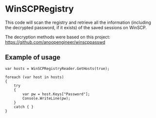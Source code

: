 # WinSCPRegistry

This code will scan the registry and retrieve all the information (including the decrypted password, if it exists) of the saved sessions on WinSCP.

The decryption methods were based on this project: https://github.com/anoopengineer/winscppasswd

## Example of usage
```
var hosts = WinSCPRegistryReader.GetHosts(true);

foreach (var host in hosts)
{
    try
    {
        var pw = host.Keys["Password"];
        Console.WriteLine(pw);
    }
    catch { }
}
```
